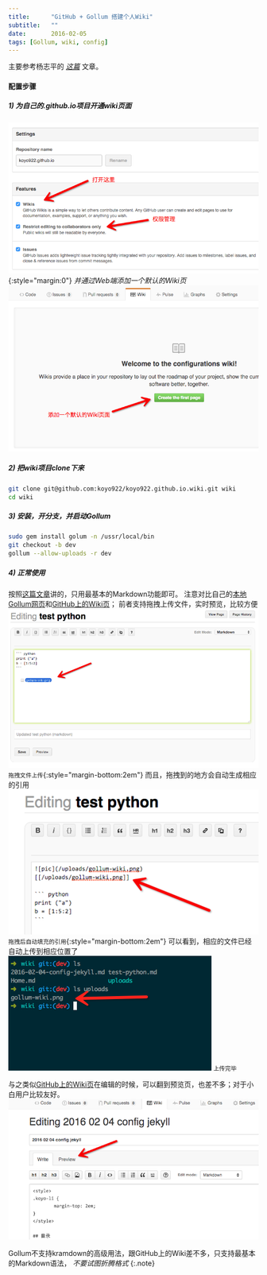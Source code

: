 ```yaml
---
title:      "GitHub + Gollum 搭建个人Wiki"
subtitle:   ""
date:       2016-02-05
tags: [Gollum, wiki, config]
---
```


主要参考杨志平的 *[这篇](http://www.yangzhiping.com/tech/gollum.html)* 文章。

#### 配置步骤

##### 1) 为自己的<username>.github.io项目开通wiki页面

![open wiki](/img/in-post/gollum-wiki/gollum-wiki.png 'Title'){:style="margin:0"}
*并通过Web端添加一个默认的Wiki页*
![open wiki](/img/in-post/gollum-wiki/add-default-wiki-page.png)

##### 2) 把wiki项目clone下来

~~~ bash
git clone git@github.com:koyo922/koyo922.github.io.wiki.git wiki
cd wiki
~~~

##### 3) 安装，开分支，并启动Gollum
~~~ bash
sudo gem install golum -n /ussr/local/bin
git checkout -b dev
gollum --allow-uploads -r dev
~~~

##### 4) 正常使用
按照[这篇文章](http://www.worldhello.net/gotgithub/04-work-with-others/060-wiki.html)讲的，只用最基本的Markdown功能即可。
注意对比自己的[本地Gollum网页]和[GitHub上的Wiki页]；
前者支持拖拽上传文件，实时预览，比较方便
![](/img/in-post/gollum-wiki/drag-file.png)
<small class="img-hint">拖拽文件上传</small>{:style="margin-bottom:2em"}
而且，拖拽到的地方会自动生成相应的引用
![](/img/in-post/gollum-wiki/dragged-into.png)
<small class="img-hint">拖拽后自动填充的引用</small>{:style="margin-bottom:2em"}
可以看到，相应的文件已经自动上传到相应位置了
![](/img/in-post/gollum-wiki/uploaded.png)
<small class="img-hint">上传完毕</small>

与之类似[GitHub上的Wiki页]在编辑的时候，可以翻到预览页，也差不多；对于小白用户比较友好。
![](/img/in-post/gollum-wiki/github-preview.png)

Gollum不支持kramdown的高级用法，跟GitHub上的Wiki差不多，只支持最基本的Markdown语法， *不要试图折腾格式*
{:.note}

[本地Gollum网页]: http://localhost:4567/pages
[GitHub上的Wiki页]: https://github.com/koyo922/koyo922.github.io/wiki/2016-02-04-config-jekyll
